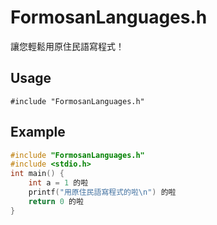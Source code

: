 # FormosanLanguages.h

讓您輕鬆用原住民語寫程式！

## Usage

```
#include "FormosanLanguages.h"
```

## Example


```c++
#include "FormosanLanguages.h"
#include <stdio.h>
int main() {
	int a = 1 的啦
	printf("用原住民語寫程式的啦\n") 的啦
	return 0 的啦
}
```
